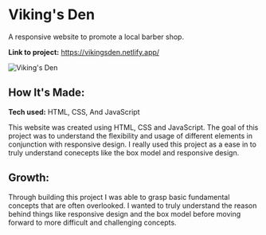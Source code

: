 # Viking's Den
A responsive website to promote a local barber shop.

**Link to project:** https://vikingsden.netlify.app/

![Viking's Den](https://res.cloudinary.com/dtyc44fjq/image/upload/v1679975063/VikingDen_wozagk.jpg)

## How It's Made:

**Tech used:** HTML, CSS, And JavaScript

This website was created using HTML, CSS and JavaScript. The goal of this project was to understand the flexibility and usage of different elements in conjunction with responsive design. I really used this project as a ease in to truly understand conecepts like the box model and responsive design.


## Growth:

Through building this project I was able to grasp basic fundamental concepts that are often overlooked. I wanted to truly understand the reason behind things like responsive design and the box model before moving forward to more difficult and challenging concepts.

